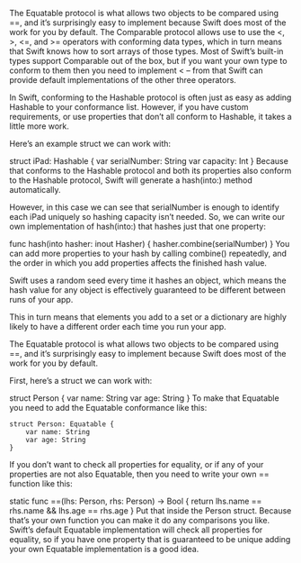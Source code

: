 The Equatable protocol is what allows two objects to be compared using ==, and it’s surprisingly easy to implement because Swift does most of the work for you by default.
The Comparable protocol allows use to use the <, >, <=, and >= operators with conforming data types, which in turn means that Swift knows how to sort arrays of those types. Most of Swift’s built-in types support Comparable out of the box, but if you want your own type to conform to them then you need to implement < – from that Swift can provide default implementations of the other three operators.


In Swift, conforming to the Hashable protocol is often just as easy as adding Hashable to your conformance list. However, if you have custom requirements, or use properties that don’t all conform to Hashable, it takes a little more work.

Here’s an example struct we can work with:

struct iPad: Hashable {
    var serialNumber: String
    var capacity: Int
}
Because that conforms to the Hashable protocol and both its properties also conform to the Hashable protocol, Swift will generate a hash(into:) method automatically.

However, in this case we can see that serialNumber is enough to identify each iPad uniquely so hashing capacity isn’t needed. So, we can write our own implementation of hash(into:) that hashes just that one property:

func hash(into hasher: inout Hasher) {
    hasher.combine(serialNumber)
}
You can add more properties to your hash by calling combine() repeatedly, and the order in which you add properties affects the finished hash value.

Swift uses a random seed every time it hashes an object, which means the hash value for any object is effectively guaranteed to be different between runs of your app.

This in turn means that elements you add to a set or a dictionary are highly likely to have a different order each time you run your app.


The Equatable protocol is what allows two objects to be compared using ==, and it’s surprisingly easy to implement because Swift does most of the work for you by default.

First, here’s a struct we can work with:

struct Person {
    var name: String
    var age: String
}
To make that Equatable you need to add the Equatable conformance like this:
```
struct Person: Equatable {
    var name: String
    var age: String
}
```
If you don’t want to check all properties for equality, or if any of your properties are not also Equatable, then you need to write your own == function like this:

static func ==(lhs: Person, rhs: Person) -> Bool {
    return lhs.name == rhs.name && lhs.age == rhs.age
}
Put that inside the Person struct. Because that’s your own function you can make it do any comparisons you like. Swift’s default Equatable implementation will check all properties for equality, so if you have one property that is guaranteed to be unique adding your own Equatable implementation is a good idea.